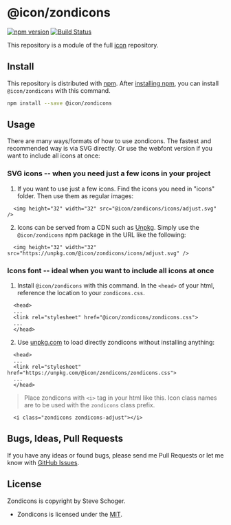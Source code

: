 # @icon/zondicons

[![npm version](https://img.shields.io/npm/v/@icon/zondicons.svg)](https://www.npmjs.org/package/@icon/zondicons)
[![Build Status](https://travis-ci.org/icon/icon.svg?branch=master)](https://travis-ci.org/icon/icon)

This repository is a module of the full [icon][icon] repository.

## Install

This repository is distributed with [npm]. After [installing npm][install-npm], you can install `@icon/zondicons` with this command.

```bash
npm install --save @icon/zondicons
```

## Usage

There are many ways/formats of how to use zondicons. The fastest and recommended way is via SVG directly. Or use the webfont version if you want to include all icons at once:

### SVG icons -- when you need just a few icons in your project

  1. If you want to use just a few icons. Find the icons you need in "icons" folder. Then use them as regular images:

```
  <img height="32" width="32" src="@icon/zondicons/icons/adjust.svg" />
```

  2. Icons can be served from a CDN such as [Unpkg][Unpkg]. Simply use the `@icon/zondicons` npm package in the URL like the following:

```
  <img height="32" width="32" src="https://unpkg.com/@icon/zondicons/icons/adjust.svg" />
```

### Icons font -- ideal when you want to include all icons at once

  1. Install `@icon/zondicons` with this command. In the `<head>` of your html, reference the location to your `zondicons.css`.

```
  <head>
  ...
  <link rel="stylesheet" href="@icon/zondicons/zondicons.css">
  ...
  </head>
```

  2. Use [unpkg.com][Unpkg] to load directly zondicons without installing anything:

```
  <head>
  ...
  <link rel="stylesheet" href="https://unpkg.com/@icon/zondicons/zondicons.css">
  ...
  </head>
```

> Place zondicons with `<i>` tag in your html like this. Icon class names are to be used with the `zondicons` class prefix.

```
  <i class="zondicons zondicons-adjust"></i>
```


## Bugs, Ideas, Pull Requests

If you have any ideas or found bugs, please send me Pull Requests or let me know with [GitHub Issues][github issues].

## License

Zondicons is copyright by Steve Schoger.

- Zondicons is licensed under the [MIT][license].

[license]: https://opensource.org/licenses/MIT
[icon]: https://github.com/thecreation/icons
[npm]: https://www.npmjs.com/
[install-npm]: https://docs.npmjs.com/getting-started/installing-node
[sass]: http://sass-lang.com/
[github issues]: https://github.com/thecreation/icons/issues
[Unpkg]: https://unpkg.com